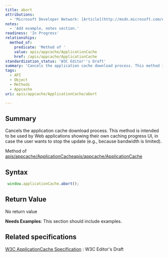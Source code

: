 ```yaml
---
title: abort
attributions:
  - 'Microsoft Developer Network: [Article](http://msdn.microsoft.com/en-us/library/ie/hh828809%28v=vs.85%29.aspx)'
notes:
  - 'Add example, notes section.'
readiness: 'In Progress'
relationships:
  method_of:
    predicate: 'Method of '
    value: apis/appcache/ApplicationCache
    href: /apis/appcache/ApplicationCache
standardization_status: 'W3C Editor''s Draft'
summary: 'Cancels the application cache download process. This method is intended to be used by Web applications showing their own caching progress UI, in case the user wants to stop the update (e.g., because bandwidth is limited).'
tags:
  - API
  - Object
  - Methods
  - Appcache
uri: apis/appcache/ApplicationCache/abort

---
```

## Summary

Cancels the application cache download process. This method is intended to be used by Web applications showing their own caching progress UI, in case the user wants to stop the update (e.g., because bandwidth is limited).

Method of [apis/appcache/ApplicationCache](/apis/appcache/ApplicationCache)[apis/appcache/ApplicationCache](/apis/appcache/ApplicationCache)

## Syntax

``` js
 window.applicationCache.abort();
```

## Return Value

No return value

**Needs Examples**: This section should include examples.

## Related specifications

[W3C ApplicationCache Specification](http://dev.w3.org/html5/spec/single-page.html#application-cache-api)
:   W3C Editor's Draft
